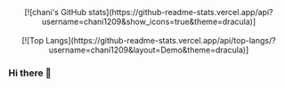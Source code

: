 <div align=center>
[![chani's GitHub stats](https://github-readme-stats.vercel.app/api?username=chani1209&show_icons=true&theme=dracula)]
</div>
<br>  
<div align=center>
[![Top Langs](https://github-readme-stats.vercel.app/api/top-langs/?username=chani1209&layout=Demo&theme=dracula)]
</div>

### Hi there 👋



<!--
**chani1209/chani1209** is a ✨ _special_ ✨ repository because its `README.md` (this file) appears on your GitHub profile.

Here are some ideas to get you started:

- 🔭 I’m currently working on ...
- 🌱 I’m currently learning ...
- 👯 I’m looking to collaborate on ...
- 🤔 I’m looking for help with ...
- 💬 Ask me about ...
- 📫 How to reach me: ...
- 😄 Pronouns: ...
- ⚡ Fun fact: ...
-->
